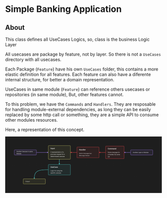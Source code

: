 # Simple Banking Application

## About

This class defines all UseCases Logics, so, class is the business Logic Layer

All usecases are package by feature, not by layer. So there is not a `UseCases` directory with all usecases.

Each Package (`Feature`) have his own `UseCases` folder, this contains a more elastic definition for all features. Each feature can also have a diferente internal structure, for better a domain representation.

UseCases in same module (`Feature`) can reference others usecases or repositories (in same module), But, other features cannot.

To this problem, we have the `Commands` and `Handlers`. They are resposable for handling module-external dependencies, as long they can be easily replaced by some http call or something, they are a simple API to consume other modules resources. 

Here, a representation of this concept.

<img src="../../resources/imgs/application-layer.png" />
